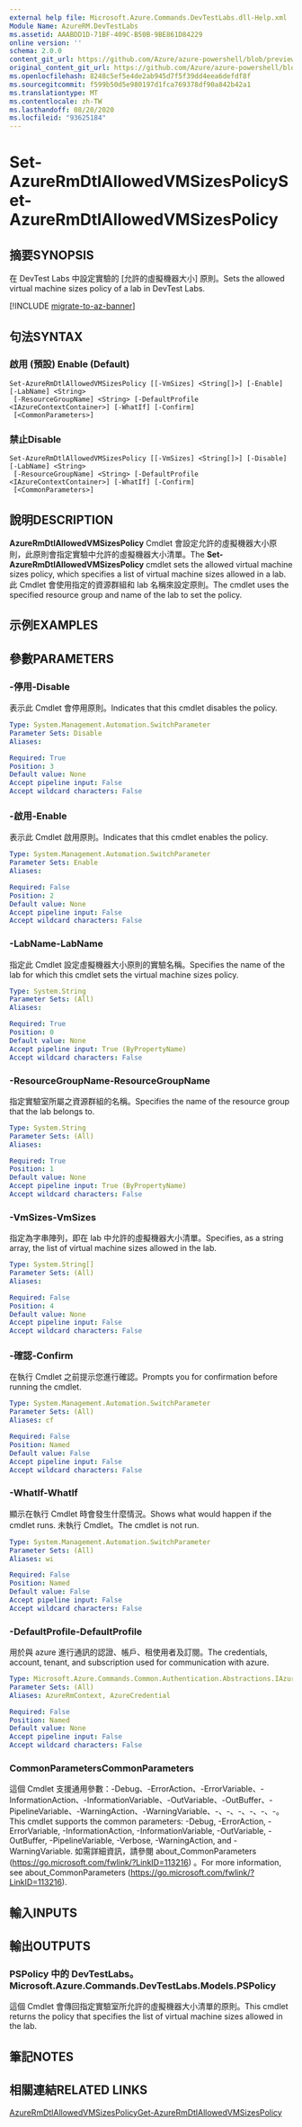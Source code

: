 ```yaml
---
external help file: Microsoft.Azure.Commands.DevTestLabs.dll-Help.xml
Module Name: AzureRM.DevTestLabs
ms.assetid: AAABDD1D-71BF-409C-B50B-9BE861D84229
online version: ''
schema: 2.0.0
content_git_url: https://github.com/Azure/azure-powershell/blob/preview/src/ResourceManager/DevTestLabs/Commands.DevTestLabs/help/Set-AzureRmDtlAllowedVMSizesPolicy.md
original_content_git_url: https://github.com/Azure/azure-powershell/blob/preview/src/ResourceManager/DevTestLabs/Commands.DevTestLabs/help/Set-AzureRmDtlAllowedVMSizesPolicy.md
ms.openlocfilehash: 8248c5ef5e4de2ab945d7f5f39dd4eea6defdf8f
ms.sourcegitcommit: f599b50d5e980197d1fca769378df90a842b42a1
ms.translationtype: MT
ms.contentlocale: zh-TW
ms.lasthandoff: 08/20/2020
ms.locfileid: "93625184"
---
```

# <span data-ttu-id="006d2-101">Set-AzureRmDtlAllowedVMSizesPolicy</span><span class="sxs-lookup"><span data-stu-id="006d2-101">Set-AzureRmDtlAllowedVMSizesPolicy</span></span>

## <span data-ttu-id="006d2-102">摘要</span><span class="sxs-lookup"><span data-stu-id="006d2-102">SYNOPSIS</span></span>
<span data-ttu-id="006d2-103">在 DevTest Labs 中設定實驗的 [允許的虛擬機器大小] 原則。</span><span class="sxs-lookup"><span data-stu-id="006d2-103">Sets the allowed virtual machine sizes policy of a lab in DevTest Labs.</span></span>

[!INCLUDE [migrate-to-az-banner](../../includes/migrate-to-az-banner.md)]

## <span data-ttu-id="006d2-104">句法</span><span class="sxs-lookup"><span data-stu-id="006d2-104">SYNTAX</span></span>

### <span data-ttu-id="006d2-105">啟用 (預設) </span><span class="sxs-lookup"><span data-stu-id="006d2-105">Enable (Default)</span></span>
```
Set-AzureRmDtlAllowedVMSizesPolicy [[-VmSizes] <String[]>] [-Enable] [-LabName] <String>
 [-ResourceGroupName] <String> [-DefaultProfile <IAzureContextContainer>] [-WhatIf] [-Confirm]
 [<CommonParameters>]
```

### <span data-ttu-id="006d2-106">禁止</span><span class="sxs-lookup"><span data-stu-id="006d2-106">Disable</span></span>
```
Set-AzureRmDtlAllowedVMSizesPolicy [[-VmSizes] <String[]>] [-Disable] [-LabName] <String>
 [-ResourceGroupName] <String> [-DefaultProfile <IAzureContextContainer>] [-WhatIf] [-Confirm]
 [<CommonParameters>]
```

## <span data-ttu-id="006d2-107">說明</span><span class="sxs-lookup"><span data-stu-id="006d2-107">DESCRIPTION</span></span>
<span data-ttu-id="006d2-108">**AzureRmDtlAllowedVMSizesPolicy** Cmdlet 會設定允許的虛擬機器大小原則，此原則會指定實驗中允許的虛擬機器大小清單。</span><span class="sxs-lookup"><span data-stu-id="006d2-108">The **Set-AzureRmDtlAllowedVMSizesPolicy** cmdlet sets the allowed virtual machine sizes policy, which specifies a list of virtual machine sizes allowed in a lab.</span></span>
<span data-ttu-id="006d2-109">此 Cmdlet 會使用指定的資源群組和 lab 名稱來設定原則。</span><span class="sxs-lookup"><span data-stu-id="006d2-109">The cmdlet uses the specified resource group and name of the lab to set the policy.</span></span>

## <span data-ttu-id="006d2-110">示例</span><span class="sxs-lookup"><span data-stu-id="006d2-110">EXAMPLES</span></span>

## <span data-ttu-id="006d2-111">參數</span><span class="sxs-lookup"><span data-stu-id="006d2-111">PARAMETERS</span></span>

### <span data-ttu-id="006d2-112">-停用</span><span class="sxs-lookup"><span data-stu-id="006d2-112">-Disable</span></span>
<span data-ttu-id="006d2-113">表示此 Cmdlet 會停用原則。</span><span class="sxs-lookup"><span data-stu-id="006d2-113">Indicates that this cmdlet disables the policy.</span></span>

```yaml
Type: System.Management.Automation.SwitchParameter
Parameter Sets: Disable
Aliases: 

Required: True
Position: 3
Default value: None
Accept pipeline input: False
Accept wildcard characters: False
```

### <span data-ttu-id="006d2-114">-啟用</span><span class="sxs-lookup"><span data-stu-id="006d2-114">-Enable</span></span>
<span data-ttu-id="006d2-115">表示此 Cmdlet 啟用原則。</span><span class="sxs-lookup"><span data-stu-id="006d2-115">Indicates that this cmdlet enables the policy.</span></span>

```yaml
Type: System.Management.Automation.SwitchParameter
Parameter Sets: Enable
Aliases: 

Required: False
Position: 2
Default value: None
Accept pipeline input: False
Accept wildcard characters: False
```

### <span data-ttu-id="006d2-116">-LabName</span><span class="sxs-lookup"><span data-stu-id="006d2-116">-LabName</span></span>
<span data-ttu-id="006d2-117">指定此 Cmdlet 設定虛擬機器大小原則的實驗名稱。</span><span class="sxs-lookup"><span data-stu-id="006d2-117">Specifies the name of the lab for which this cmdlet sets the virtual machine sizes policy.</span></span>

```yaml
Type: System.String
Parameter Sets: (All)
Aliases: 

Required: True
Position: 0
Default value: None
Accept pipeline input: True (ByPropertyName)
Accept wildcard characters: False
```

### <span data-ttu-id="006d2-118">-ResourceGroupName</span><span class="sxs-lookup"><span data-stu-id="006d2-118">-ResourceGroupName</span></span>
<span data-ttu-id="006d2-119">指定實驗室所屬之資源群組的名稱。</span><span class="sxs-lookup"><span data-stu-id="006d2-119">Specifies the name of the resource group that the lab belongs to.</span></span>

```yaml
Type: System.String
Parameter Sets: (All)
Aliases: 

Required: True
Position: 1
Default value: None
Accept pipeline input: True (ByPropertyName)
Accept wildcard characters: False
```

### <span data-ttu-id="006d2-120">-VmSizes</span><span class="sxs-lookup"><span data-stu-id="006d2-120">-VmSizes</span></span>
<span data-ttu-id="006d2-121">指定為字串陣列，即在 lab 中允許的虛擬機器大小清單。</span><span class="sxs-lookup"><span data-stu-id="006d2-121">Specifies, as a string array, the list of virtual machine sizes allowed in the lab.</span></span>

```yaml
Type: System.String[]
Parameter Sets: (All)
Aliases: 

Required: False
Position: 4
Default value: None
Accept pipeline input: False
Accept wildcard characters: False
```

### <span data-ttu-id="006d2-122">-確認</span><span class="sxs-lookup"><span data-stu-id="006d2-122">-Confirm</span></span>
<span data-ttu-id="006d2-123">在執行 Cmdlet 之前提示您進行確認。</span><span class="sxs-lookup"><span data-stu-id="006d2-123">Prompts you for confirmation before running the cmdlet.</span></span>

```yaml
Type: System.Management.Automation.SwitchParameter
Parameter Sets: (All)
Aliases: cf

Required: False
Position: Named
Default value: False
Accept pipeline input: False
Accept wildcard characters: False
```

### <span data-ttu-id="006d2-124">-WhatIf</span><span class="sxs-lookup"><span data-stu-id="006d2-124">-WhatIf</span></span>
<span data-ttu-id="006d2-125">顯示在執行 Cmdlet 時會發生什麼情況。</span><span class="sxs-lookup"><span data-stu-id="006d2-125">Shows what would happen if the cmdlet runs.</span></span>
<span data-ttu-id="006d2-126">未執行 Cmdlet。</span><span class="sxs-lookup"><span data-stu-id="006d2-126">The cmdlet is not run.</span></span>

```yaml
Type: System.Management.Automation.SwitchParameter
Parameter Sets: (All)
Aliases: wi

Required: False
Position: Named
Default value: False
Accept pipeline input: False
Accept wildcard characters: False
```

### <span data-ttu-id="006d2-127">-DefaultProfile</span><span class="sxs-lookup"><span data-stu-id="006d2-127">-DefaultProfile</span></span>
<span data-ttu-id="006d2-128">用於與 azure 進行通訊的認證、帳戶、租使用者及訂閱。</span><span class="sxs-lookup"><span data-stu-id="006d2-128">The credentials, account, tenant, and subscription used for communication with azure.</span></span>

```yaml
Type: Microsoft.Azure.Commands.Common.Authentication.Abstractions.IAzureContextContainer
Parameter Sets: (All)
Aliases: AzureRmContext, AzureCredential

Required: False
Position: Named
Default value: None
Accept pipeline input: False
Accept wildcard characters: False
```

### <span data-ttu-id="006d2-129">CommonParameters</span><span class="sxs-lookup"><span data-stu-id="006d2-129">CommonParameters</span></span>
<span data-ttu-id="006d2-130">這個 Cmdlet 支援通用參數：-Debug、-ErrorAction、-ErrorVariable、-InformationAction、-InformationVariable、-OutVariable、-OutBuffer、-PipelineVariable、-WarningAction、-WarningVariable、-、-、-、-、-、-。</span><span class="sxs-lookup"><span data-stu-id="006d2-130">This cmdlet supports the common parameters: -Debug, -ErrorAction, -ErrorVariable, -InformationAction, -InformationVariable, -OutVariable, -OutBuffer, -PipelineVariable, -Verbose, -WarningAction, and -WarningVariable.</span></span> <span data-ttu-id="006d2-131">如需詳細資訊，請參閱 about_CommonParameters (https://go.microsoft.com/fwlink/?LinkID=113216) 。</span><span class="sxs-lookup"><span data-stu-id="006d2-131">For more information, see about_CommonParameters (https://go.microsoft.com/fwlink/?LinkID=113216).</span></span>

## <span data-ttu-id="006d2-132">輸入</span><span class="sxs-lookup"><span data-stu-id="006d2-132">INPUTS</span></span>

## <span data-ttu-id="006d2-133">輸出</span><span class="sxs-lookup"><span data-stu-id="006d2-133">OUTPUTS</span></span>

### <span data-ttu-id="006d2-134">PSPolicy 中的 DevTestLabs。</span><span class="sxs-lookup"><span data-stu-id="006d2-134">Microsoft.Azure.Commands.DevTestLabs.Models.PSPolicy</span></span>
<span data-ttu-id="006d2-135">這個 Cmdlet 會傳回指定實驗室所允許的虛擬機器大小清單的原則。</span><span class="sxs-lookup"><span data-stu-id="006d2-135">This cmdlet returns the policy that specifies the list of virtual machine sizes allowed in the lab.</span></span>

## <span data-ttu-id="006d2-136">筆記</span><span class="sxs-lookup"><span data-stu-id="006d2-136">NOTES</span></span>

## <span data-ttu-id="006d2-137">相關連結</span><span class="sxs-lookup"><span data-stu-id="006d2-137">RELATED LINKS</span></span>

[<span data-ttu-id="006d2-138">AzureRmDtlAllowedVMSizesPolicy</span><span class="sxs-lookup"><span data-stu-id="006d2-138">Get-AzureRmDtlAllowedVMSizesPolicy</span></span>](./Get-AzureRmDtlAllowedVMSizesPolicy.md)


